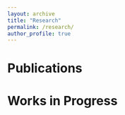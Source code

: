 ```yaml
---
layout: archive
title: "Research"
permalink: /research/
author_profile: true
---
```


# Publications


# Works in Progress
